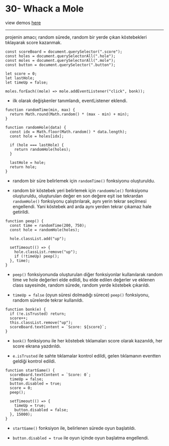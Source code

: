 # 30- Whack a Mole

view demos [here](https://bayirdan.github.io/javascript30/30-whack-a-mole/index.html)

---

projenin amacı; random sürede, random bir yerde çıkan köstebekleri tıklayarak score kazanmak.

```
const scoreBoard = document.querySelector(".score");
const holes = document.querySelectorAll(".hole");
const moles = document.querySelectorAll(".mole");
const button = document.querySelector(".button");

let score = 0;
let lastHole;
let timeUp = false;

moles.forEach((mole) => mole.addEventListener("click", bonk));
```

- ilk olarak değişkenler tanımlandı, eventListener eklendi.

```
function randomTime(min, max) {
  return Math.round(Math.random() * (max - min) + min);
}

function randomHole(data) {
  const idx = Math.floor(Math.random() * data.length);
  const hole = holes[idx];

  if (hole === lastHole) {
    return randomHole(holes);
  }

  lastHole = hole;
  return hole;
}
```

- random bir süre belirlemek için `randomTime()` fonksiyonu oluşturuldu.

- random bir köstebek yeri belirlemek için `randomHole()` fonksiyonu oluşturuldu, oluşturulan değer en son değere eşit ise tekrardan `randomHole()` fonksiyonu çalıştırılarak, aynı yerin tekrar seçilmesi engellendi. Yani köstebek ard arda aynı yerden tekrar çıkamaz hale getirildi.

```
function peep() {
  const time = randomTime(200, 750);
  const hole = randomHole(holes);

  hole.classList.add("up");

  setTimeout(() => {
    hole.classList.remove("up");
    if (!timeUp) peep();
  }, time);
}
```

- `peep()` fonksiyonunda oluşturulan diğer fonksiyonlar kullanılarak random time ve hole değerleri elde edildi, bu elde edilen değerler ve eklenen class sayesinde, random sürede, random yerde köstebek çıkarıldı.

- `timeUp = false` (oyun süresi dolmadığı sürece) `peep()` fonksiyonu, random sürelerde tekrar kullanıldı.

```
function bonk(e) {
  if (!e.isTrusted) return;
  score++;
  this.classList.remove("up");
  scoreBoard.textContent = `Score: ${score}`;
}
```

- `bonk()` fonksiyonu ile her köstebek tıklamaları score olarak kazanıldı, her score ekrana yazdırıldı.

- `e.isTrusted` ile sahte tıklamalar kontrol edildi, gelen tıklamanın eventten geldiği kontrol edildi.

```
function startGame() {
  scoreBoard.textContent = `Score: 0`;
  timeUp = false;
  button.disabled = true;
  score = 0;
  peep();

  setTimeout(() => {
    timeUp = true;
    button.disabled = false;
  }, 15000);
}
```

- `startGame()` fonksiyon ile, belirlenen sürede oyun başlatıldı.

- `button.disabled = true` ile oyun içinde oyun başlatma engellendi.
